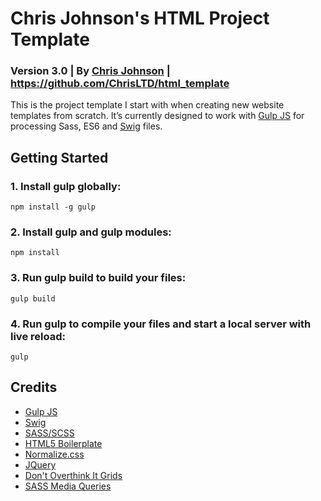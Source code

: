 # Chris Johnson's HTML Project Template
### Version 3.0 | By [Chris Johnson](http://chrisltd.com) | https://github.com/ChrisLTD/html_template

This is the project template I start with when creating new website templates from scratch. It’s currently designed to work with [Gulp JS](http://gulpjs.com) for processing Sass, ES6 and [Swig](http://paularmstrong.github.io/swig/) files.

## Getting Started

### 1. Install gulp globally:

```
npm install -g gulp
```

### 2. Install gulp and gulp modules:

```
npm install
```

### 3. Run gulp build to build your files:
```
gulp build
```

### 4. Run gulp to compile your files and start a local server with live reload:

```
gulp
```

## Credits
* [Gulp JS](http://gulpjs.com)
* [Swig](http://paularmstrong.github.io/swig/)
* [SASS/SCSS](http://sass-lang.com)
* [HTML5 Boilerplate](https://github.com/h5bp/html5-boilerplate)
* [Normalize.css](https://github.com/necolas/normalize.css/)
* [JQuery](http://jquery.com)
* [Don't Overthink It Grids](http://css-tricks.com/dont-overthink-it-grids/)
* [SASS Media Queries](https://github.com/jcroft/jeffcroft-css-framework-v2/blob/master/framework/css/contrib/_media_queries.sass)
